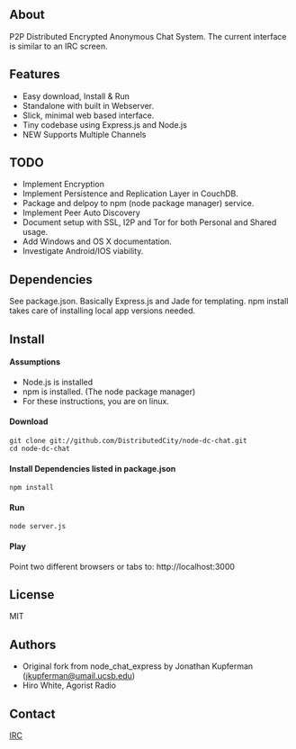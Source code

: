 ## About
P2P Distributed Encrypted Anonymous Chat System. The current interface is similar to an IRC screen.

## Features
* Easy download, Install & Run
* Standalone with built in Webserver.
* Slick, minimal web based interface.
* Tiny codebase using Express.js and Node.js
* NEW Supports Multiple Channels

## TODO
* Implement Encryption
* Implement Persistence and Replication Layer in CouchDB.
* Package and delpoy to npm (node package manager) service.
* Implement Peer Auto Discovery
* Document setup with SSL, I2P and Tor for both Personal and Shared usage.
* Add Windows and OS X documentation.
* Investigate Android/IOS viability.

## Dependencies
See package.json. Basically Express.js and Jade for templating. npm install takes care of installing local app versions needed.

## Install

#### Assumptions
* Node.js is installed
* npm is installed. (The node package manager)
* For these instructions, you are on linux.

#### Download
```
git clone git://github.com/DistributedCity/node-dc-chat.git
cd node-dc-chat
```

#### Install Dependencies listed in package.json
```
npm install
```

#### Run
```
node server.js
```

#### Play
Point two different browsers or tabs to:
http://localhost:3000




## License
MIT

## Authors
* Original fork from node_chat_express by Jonathan Kupferman (jkupferman@umail.ucsb.edu)
* Hiro White, Agorist Radio

## Contact
[IRC](http://distributedcity.github.com/#contact)